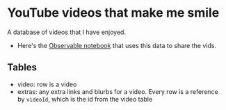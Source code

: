 # YouTube videos that make me smile

A database of videos that I have enjoyed. 

- Here's the [Observable notebook](https://observablehq.com/d/34d2565cf3ff4ff3) that uses this data to share the vids.

## Tables

- video: row is a video
- extras: any extra links and blurbs for a video. Every row is a reference by `videoId`, which is the id from the video table
